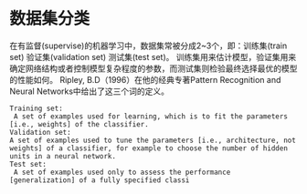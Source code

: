 # 数据集分类
在有监督(supervise)的机器学习中，数据集常被分成2~3个，即：训练集(train set) 验证集(validation set) 测试集(test set)。
训练集用来估计模型，验证集用来确定网络结构或者控制模型复杂程度的参数，而测试集则检验最终选择最优的模型的性能如何。 
Ripley, B.D（1996）在他的经典专著Pattern Recognition and Neural Networks中给出了这三个词的定义。

```
Training set:
 A set of examples used for learning, which is to fit the parameters [i.e., weights] of the classifier. 
Validation set: 
A set of examples used to tune the parameters [i.e., architecture, not weights] of a classifier, for example to choose the number of hidden units in a neural network. 
Test set:
 A set of examples used only to assess the performance [generalization] of a fully specified classi
 ```
